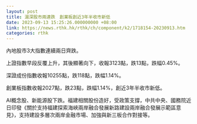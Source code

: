 ```yaml
---
layout: post
title: 滬深股市兩連跌　創業板創近3年半收市新低
date: 2023-09-13 15:25:26.000000000 +08:00
link: https://news.rthk.hk/rthk/ch/component/k2/1718154-20230913.htm
categories: rthk
---
```


內地股市3大指數連續兩日齊跌。

上證指數早段反覆上升，其後顯著向下，收報3123點，跌13點，跌幅0.45%。

深證成份指數收報10255點，跌118點，跌幅1.14%。

創業板指數收報2027點，跌23點，跌幅1.14%，創近3年半收市新低。

AI概念股、新能源股下跌。福建相關股份造好，受政策支撐，中共中央、國務院近日印發《關於支持福建探索海峽兩岸融合發展新路建設兩岸融合發展示範區意見》，支持建設多層次兩岸金融市場、加強與新三板合作對接等。
